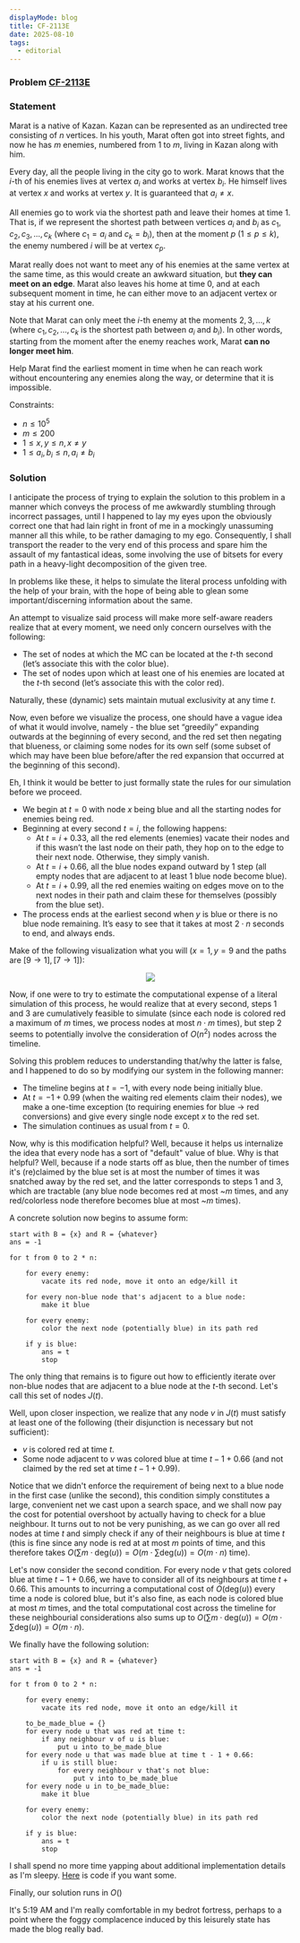 ```yaml
---
displayMode: blog
title: CF-2113E
date: 2025-08-10
tags:
  - editorial
---
```

### Problem [CF-2113E](https://codeforces.com/problemset/problem/2113/E)

### Statement

Marat is a native of Kazan. Kazan can be represented as an undirected tree consisting of $n$ vertices. In his youth, Marat often got into street fights, and now he has $m$ enemies, numbered from 1 to $m$, living in Kazan along with him.

Every day, all the people living in the city go to work. Marat knows that the $i$-th of his enemies lives at vertex $a_i$ and works at vertex $b_i$. He himself lives at vertex $x$ and works at vertex $y$. It is guaranteed that $a_i \neq x$.

All enemies go to work via the shortest path and leave their homes at time 1. That is, if we represent the shortest path between vertices $a_i$ and $b_i$ as $c_1, c_2, c_3, \dots, c_k$ (where $c_1 = a_i$ and $c_k = b_i$), then at the moment $p$ ($1 \leq p \leq k$), the enemy numbered $i$ will be at vertex $c_p$.

Marat really does not want to meet any of his enemies at the same vertex at the same time, as this would create an awkward situation, but **they can meet on an edge**. Marat also leaves his home at time 0, and at each subsequent moment in time, he can either move to an adjacent vertex or stay at his current one.

Note that Marat can only meet the $i$-th enemy at the moments $2, 3, \dots, k$ (where $c_1, c_2, \dots, c_k$ is the shortest path between $a_i$ and $b_i$). In other words, starting from the moment after the enemy reaches work, Marat **can no longer meet him**.

Help Marat find the earliest moment in time when he can reach work without encountering any enemies along the way, or determine that it is impossible.

Constraints:

- $n \leq 10^5$ 
- $m \leq 200$
- $1 \leq x, y \leq n, x \neq y$
- $1 \leq a_i, b_i \leq n, a_i \neq b_i$
### Solution

I anticipate the process of trying to explain the solution to this problem in a manner which conveys the process of me awkwardly stumbling through incorrect passages, until I happened to lay my eyes upon the obviously correct one that had lain right in front of me in a mockingly unassuming manner all this while, to be rather damaging to my ego. Consequently, I shall transport the reader to the very end of this process and spare him the assault of my fantastical ideas, some involving the use of bitsets for every path in a heavy-light decomposition of the given tree.

In problems like these, it helps to simulate the literal process unfolding with the help of your brain, with the hope of being able to glean some important/discerning information about the same. 

An attempt to visualize said process will make more self-aware readers realize that at every moment, we need only concern ourselves with the following:
- The set of nodes at which the MC can be located at the $t$-th second (let’s associate this with the color blue).
- The set of nodes upon which at least one of his enemies are located at the $t$-th second (let’s associate this with the color red).

Naturally, these (dynamic) sets maintain mutual exclusivity at any time $t$. 

Now, even before we visualize the process, one should have a vague idea of what it would involve, namely - the blue set “greedily” expanding outwards at the beginning of every second, and the red set then negating that blueness, or claiming some nodes for its own self (some subset of which may have been blue before/after the red expansion that occurred at the beginning of this second).

Eh, I think it would be better to just formally state the rules for our simulation before we proceed.

- We begin at $t=0$ with node $x$ being blue and all the starting nodes for enemies being red.
- Beginning at every second $t = i$, the following happens:
	- At $t=i + 0.33$, all the red elements (enemies) vacate their nodes and if this wasn’t the last node on their path, they hop on to the edge to their next node. Otherwise, they simply vanish.
	- At $t = i + 0.66$, all the blue nodes expand outward by 1 step (all empty nodes that are adjacent to at least 1 blue node become blue).
	- At $t = i + 0.99$, all the red enemies waiting on edges move on to the next nodes in their path and claim these for themselves (possibly from the blue set).
- The process ends at the earliest second when $y$ is blue or there is no blue node remaining. It’s easy to see that it takes at most $2 \cdot n$ seconds to end, and always ends.

Make of the following visualization what you will ($x = 1, y = 9$ and the paths are $[9 \rightarrow 1], [7 \rightarrow 1]$):
<div style="text-align:center"><img src="/assets/cf-2113e/sim.gif"/></div>

Now, if one were to try to estimate the computational expense of a literal simulation of this process, he would realize that at every second, steps 1 and 3 are cumulatively feasible to simulate (since each node is colored red a maximum of $m$ times, we process nodes at most $n \cdot m$ times), but step 2 seems to potentially involve the consideration of $O(n^2)$ nodes across the timeline.

Solving this problem reduces to understanding that/why the latter is false, and I happened to do so by modifying our system in the following manner:
- The timeline begins at $t = -1$, with every node being initially blue.
- At $t = -1 + 0.99$ (when the waiting red elements claim their nodes), we make a one-time exception (to requiring enemies for blue -> red conversions) and give every single node except $x$ to the red set.
- The simulation continues as usual from $t = 0$.

Now, why is this modification helpful? Well, because it helps us internalize the idea that every node has a sort of "default" value of blue. Why is that helpful? Well, because if a node starts off as blue, then the number of times it's (re)claimed by the blue set is at most the number of times it was snatched away by the red set, and the latter corresponds to steps 1 and 3, which are tractable (any blue node becomes red at most ~$m$ times, and any red/colorless node therefore becomes blue at most ~$m$ times).

A concrete solution now begins to assume form:

```
start with B = {x} and R = {whatever}
ans = -1

for t from 0 to 2 * n:

	for every enemy:
		vacate its red node, move it onto an edge/kill it  

	for every non-blue node that's adjacent to a blue node:
		make it blue
	
	for every enemy:
		color the next node (potentially blue) in its path red
	
	if y is blue:
		ans = t
		stop
```

The only thing that remains is to figure out how to efficiently iterate over non-blue nodes that are adjacent to a blue node at the $t$-th second. Let's call this set of nodes $J(t)$.

Well, upon closer inspection, we realize that any node $v$ in $J(t)$ must satisfy at least one of the following (their disjunction is necessary but not sufficient):
- $v$ is colored red at time $t$.
- Some node adjacent to $v$ was colored blue at time $t - 1 + 0.66$ (and not claimed by the red set at time $t - 1 + 0.99$).

Notice that we didn't enforce the requirement of being next to a blue node in the first case (unlike the second), this condition simply constitutes a large, convenient net we cast upon a search space, and we shall now pay the cost for potential overshoot by actually having to check for a blue neighbour. It turns out to not be very punishing, as we can go over all red nodes at time $t$ and simply check if any of their neighbours is blue at time $t$ (this is fine since any node is red at at most $m$ points of time, and this therefore takes $O(\sum{m \cdot \text{deg}(u)}) = O(m \cdot \sum{\text{deg}(u)}) = O(m \cdot n)$ time). 

Let's now consider the second condition. For every node $v$ that gets colored blue at time $t - 1 + 0.66$, we have to consider all of its neighbours at time $t + 0.66$. This amounts to incurring a computational cost of $O(\text{deg}(u))$ every time a node is colored blue, but it's also fine, as each node is colored blue at most $m$ times, and the total computational cost across the timeline for these neighbourial considerations also sums up to $O(\sum{m \cdot \text{deg}(u)}) = O(m \cdot \sum{\text{deg}(u)}) = O(m \cdot n)$.

We finally have the following solution:

```
start with B = {x} and R = {whatever}
ans = -1

for t from 0 to 2 * n:
	
	for every enemy:
		vacate its red node, move it onto an edge/kill it  

	to_be_made_blue = {}
	for every node u that was red at time t:
		if any neighbour v of u is blue:
			put u into to_be_made_blue
	for every node u that was made blue at time t - 1 + 0.66:
		if u is still blue:
			for every neighbour v that's not blue:
				put v into to_be_made_blue
	for every node u in to_be_made_blue:
		make it blue

	for every enemy:
		color the next node (potentially blue) in its path red
		
	if y is blue:
		ans = t
		stop
```

I shall spend no more time yapping about additional implementation details as I'm sleepy. [Here](https://codeforces.com/contest/2113/submission/332408233) is code if you want some.

Finally, our solution runs in $O()$

It's 5:19 AM and I'm really comfortable in my bedrot fortress, perhaps to a point where the foggy complacence induced by this leisurely state has made the blog really bad.